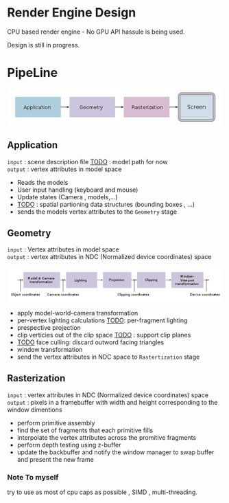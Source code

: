 # Render Engine Design
CPU based render engine - No GPU API hassule is being used.

Design is still in progress.
# PipeLine
![Graphics Pipeline](imgs/gppln.png "Graphics Pipeline")

## Application 
`input` : scene description file [TODO](adel) : model path for now <br>
`output` : vertex attributes in model space
- Reads the models 
- User input handling (keyboard and mouse)
- Update states (Camera , models,...)
- [TODO](adel) : spatial partioning data structures (bounding boxes , ...)
- sends the models vertex attributes to the `Geometry` stage

## Geometry
`input` : Vertex attributes in model space <br>
`output` : vertex attributes in NDC (Normalized device coordinates) space

![Geometry Stage](imgs/gmtr.png "Geometry Stage")

- apply model-world-camera transformation
- per-vertex lighting calculations [TODO](adel): per-fragment lighting
- prespective projection
- clip verticies out of the clip space [TODO](adel) : support clip planes
- [TODO](adel) face culling: discard outword facing triangles
- window transformation
- send the vertex attributes in NDC space to `Rastertization` stage

## Rasterization

`input` : vertex attributes in NDC (Normalized device coordinates) space <br>
`output` : pixels in a framebuffer with width and height corresponding to the window dimentions

- perform primitive assembly
- find the set of fragments that each primitive fills
- interpolate the vertex attributes across the promitive fragments
- perform depth testing using z-buffer
- update the backbuffer and notify the window manager to swap buffer and present the new frame


### Note To myself
try to use as most of cpu caps as possible , SIMD , multi-threading.
